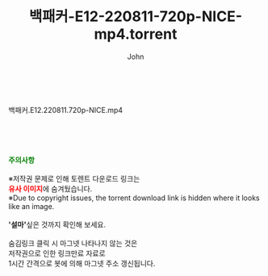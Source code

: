 ﻿---
layout: post
title:  "백패커-E12-220811-720p-NICE-mp4.torrent"
author: John
categories: [ 방송/음악 ]
tags: [  ]
image:  
description: "백패커-E12-220811-720p-NICE-mp4 torrent 정보 공유"
toc: true
toc_sticky: true
---

<br>
<div class="view-img">
<a class="view_image" href="http://torrentmobile61.com/bbs/view_image.php?fn=%2Fdata%2Ffile%2Fmusic%2F3735183265_bArfBtMe_f39c5e38f09656ec2dd561d84e749835a1586069.jpg" target="_blank"><img alt="" class="img-tag" content="http://torrentmobile61.com/data/file/music/3735183265_bArfBtMe_f39c5e38f09656ec2dd561d84e749835a1586069.jpg" itemprop="image" src="http://torrentmobile61.com/data/file/music/3735183265_bArfBtMe_f39c5e38f09656ec2dd561d84e749835a1586069.jpg"/></a></div><div class="view-content" itemprop="description">
<p>백패커.E12.220811.720p-NICE.mp4<br/></p> </div>
    
<br><br><br>
<p data-ke-size="size16"><b><span style="color: green;">주의사항</span></b><br /><br />※저작권 문제로 인해 토렌트 다운로드 링크는<br /><b><span style="color: red;">유사 이미지</span></b>에 숨겨뒀습니다.<br />※Due to copyright issues, the torrent download link is hidden where it looks like an image.<br /><br /><b>'설마'</b>싶은 것까지 확인해 보세요.<br /><br />숨김링크 클릭 시 마그넷 나타나지 않는 것은<br />저작권으로 인한 링크만료 자료로<br />1시간 간격으로 봇에 의해 마그넷 주소 갱신됩니다.</p>
